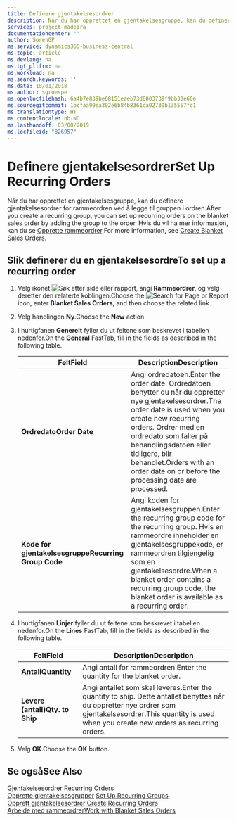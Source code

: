 ```yaml
---
title: Definere gjentakelsesordrer
description: Når du har opprettet en gjentakelsesgruppe, kan du definere gjentakelsesordrer for rammeordren ved å legge til gruppen i ordren.
services: project-madeira
documentationcenter: ''
author: SorenGP
ms.service: dynamics365-business-central
ms.topic: article
ms.devlang: na
ms.tgt_pltfrm: na
ms.workload: na
ms.search.keywords: ''
ms.date: 10/01/2018
ms.author: sgroespe
ms.openlocfilehash: 6a4b7e839be68151eaeb73d6003739f9bb30e60e
ms.sourcegitcommit: 1bcfaa99ea302e6b84b8361ca02730b135557fc1
ms.translationtype: HT
ms.contentlocale: nb-NO
ms.lasthandoff: 03/08/2019
ms.locfileid: "826957"
---
```

# <a name="set-up-recurring-orders"></a><span data-ttu-id="87b14-103">Definere gjentakelsesordrer</span><span class="sxs-lookup"><span data-stu-id="87b14-103">Set Up Recurring Orders</span></span>
<span data-ttu-id="87b14-104">Når du har opprettet en gjentakelsesgruppe, kan du definere gjentakelsesordrer for rammeordren ved å legge til gruppen i ordren.</span><span class="sxs-lookup"><span data-stu-id="87b14-104">After you create a recurring group, you can set up recurring orders on the blanket sales order by adding the group to the order.</span></span> <span data-ttu-id="87b14-105">Hvis du vil ha mer informasjon, kan du se [Opprette rammeordrer](how-to-set-up-recurring-groups.md).</span><span class="sxs-lookup"><span data-stu-id="87b14-105">For more information, see [Create Blanket Sales Orders](how-to-set-up-recurring-groups.md).</span></span>  

## <a name="to-set-up-a-recurring-order"></a><span data-ttu-id="87b14-106">Slik definerer du en gjentakelsesordre</span><span class="sxs-lookup"><span data-stu-id="87b14-106">To set up a recurring order</span></span>  

1.  <span data-ttu-id="87b14-107">Velg ikonet ![Søk etter side eller rapport](../../media/ui-search/search_small.png "Søk etter side eller rapport"), angi **Rammeordrer**, og velg deretter den relaterte koblingen.</span><span class="sxs-lookup"><span data-stu-id="87b14-107">Choose the ![Search for Page or Report](../../media/ui-search/search_small.png "Search for Page or Report icon") icon, enter **Blanket Sales Orders**, and then choose the related link.</span></span>  
2.  <span data-ttu-id="87b14-108">Velg handlingen **Ny**.</span><span class="sxs-lookup"><span data-stu-id="87b14-108">Choose the **New** action.</span></span>  
3.  <span data-ttu-id="87b14-109">I hurtigfanen **Generelt** fyller du ut feltene som beskrevet i tabellen nedenfor.</span><span class="sxs-lookup"><span data-stu-id="87b14-109">On the **General** FastTab, fill in the fields as described in the following table.</span></span>  

    |<span data-ttu-id="87b14-110">Felt</span><span class="sxs-lookup"><span data-stu-id="87b14-110">Field</span></span>|<span data-ttu-id="87b14-111">Description</span><span class="sxs-lookup"><span data-stu-id="87b14-111">Description</span></span>|  
    |---------------------------------|---------------------------------------|  
    |<span data-ttu-id="87b14-112">**Ordredato**</span><span class="sxs-lookup"><span data-stu-id="87b14-112">**Order Date**</span></span>|<span data-ttu-id="87b14-113">Angi ordredatoen.</span><span class="sxs-lookup"><span data-stu-id="87b14-113">Enter the order date.</span></span> <span data-ttu-id="87b14-114">Ordredatoen benytter du når du oppretter nye gjentakelsesordrer.</span><span class="sxs-lookup"><span data-stu-id="87b14-114">The order date is used when you create new recurring orders.</span></span> <span data-ttu-id="87b14-115">Ordrer med en ordredato som faller på behandlingsdatoen eller tidligere, blir behandlet.</span><span class="sxs-lookup"><span data-stu-id="87b14-115">Orders with an order date on or before the processing date are processed.</span></span>|  
    |<span data-ttu-id="87b14-116">**Kode for gjentakelsesgruppe**</span><span class="sxs-lookup"><span data-stu-id="87b14-116">**Recurring Group Code**</span></span>|<span data-ttu-id="87b14-117">Angi koden for gjentakelsesgruppen.</span><span class="sxs-lookup"><span data-stu-id="87b14-117">Enter the recurring group code for the recurring group.</span></span> <span data-ttu-id="87b14-118">Hvis en rammeordre inneholder en gjentakelsesgruppekode, er rammeordren tilgjengelig som en gjentakelsesordre.</span><span class="sxs-lookup"><span data-stu-id="87b14-118">When a blanket order contains a recurring group code, the blanket order is available as a recurring order.</span></span>|  

4.  <span data-ttu-id="87b14-119">I hurtigfanen **Linjer** fyller du ut feltene som beskrevet i tabellen nedenfor.</span><span class="sxs-lookup"><span data-stu-id="87b14-119">On the **Lines** FastTab, fill in the fields as described in the following table.</span></span>  

    |<span data-ttu-id="87b14-120">Felt</span><span class="sxs-lookup"><span data-stu-id="87b14-120">Field</span></span>|<span data-ttu-id="87b14-121">Description</span><span class="sxs-lookup"><span data-stu-id="87b14-121">Description</span></span>|  
    |---------------------------------|---------------------------------------|  
    |<span data-ttu-id="87b14-122">**Antall**</span><span class="sxs-lookup"><span data-stu-id="87b14-122">**Quantity**</span></span>|<span data-ttu-id="87b14-123">Angi antall for rammeordren.</span><span class="sxs-lookup"><span data-stu-id="87b14-123">Enter the quantity for the blanket order.</span></span>|  
    |<span data-ttu-id="87b14-124">**Levere (antall)**</span><span class="sxs-lookup"><span data-stu-id="87b14-124">**Qty. to Ship**</span></span>|<span data-ttu-id="87b14-125">Angi antallet som skal leveres.</span><span class="sxs-lookup"><span data-stu-id="87b14-125">Enter the quantity to ship.</span></span> <span data-ttu-id="87b14-126">Dette antallet benyttes når du oppretter nye ordrer som gjentakelsesordrer.</span><span class="sxs-lookup"><span data-stu-id="87b14-126">This quantity is used when you create new orders as recurring orders.</span></span>|  

5.  <span data-ttu-id="87b14-127">Velg **OK**.</span><span class="sxs-lookup"><span data-stu-id="87b14-127">Choose the **OK** button.</span></span>  

## <a name="see-also"></a><span data-ttu-id="87b14-128">Se også</span><span class="sxs-lookup"><span data-stu-id="87b14-128">See Also</span></span>  
 <span data-ttu-id="87b14-129">[Gjentakelsesordrer](recurring-orders.md) </span><span class="sxs-lookup"><span data-stu-id="87b14-129">[Recurring Orders](recurring-orders.md) </span></span>  
 <span data-ttu-id="87b14-130">[Opprette gjentakelsesgrupper](how-to-set-up-recurring-groups.md) </span><span class="sxs-lookup"><span data-stu-id="87b14-130">[Set Up Recurring Groups](how-to-set-up-recurring-groups.md) </span></span>  
 <span data-ttu-id="87b14-131">[Opprett gjentakelsesordrer](how-to-create-recurring-orders.md) </span><span class="sxs-lookup"><span data-stu-id="87b14-131">[Create Recurring Orders](how-to-create-recurring-orders.md) </span></span>  
 [<span data-ttu-id="87b14-132">Arbeide med rammeordrer</span><span class="sxs-lookup"><span data-stu-id="87b14-132">Work with Blanket Sales Orders</span></span>](../../sales-how-to-create-blanket-sales-orders.md)
